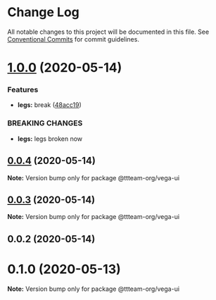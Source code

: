 # Change Log

All notable changes to this project will be documented in this file.
See [Conventional Commits](https://conventionalcommits.org) for commit guidelines.

# [1.0.0](https://github.com/ttteam-org/ttteam-vega-ui/compare/@ttteam-org/vega-ui@0.0.4...@ttteam-org/vega-ui@1.0.0) (2020-05-14)


### Features

* **legs:** break ([48acc19](https://github.com/ttteam-org/ttteam-vega-ui/commit/48acc19ce0477c18999fe6213b8f09820eba75a1))


### BREAKING CHANGES

* **legs:** legs broken now





## [0.0.4](https://github.com/ttteam-org/ttteam-vega-ui/compare/@ttteam-org/vega-ui@0.0.3...@ttteam-org/vega-ui@0.0.4) (2020-05-14)

**Note:** Version bump only for package @ttteam-org/vega-ui

## [0.0.3](https://github.com/ttteam-org/ttteam-vega-ui/compare/@ttteam-org/vega-ui@0.0.2...@ttteam-org/vega-ui@0.0.3) (2020-05-14)

**Note:** Version bump only for package @ttteam-org/vega-ui

## 0.0.2 (2020-05-14)

# 0.1.0 (2020-05-13)

**Note:** Version bump only for package @ttteam-org/vega-ui

